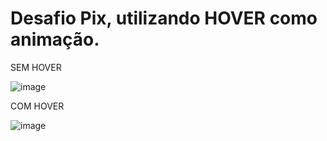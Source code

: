 # Desafio Pix, utilizando HOVER como animação.

SEM HOVER

![image](https://user-images.githubusercontent.com/12139704/197630748-fbf63052-341f-4274-a72d-de05e152666d.png)


COM HOVER

![image](https://user-images.githubusercontent.com/12139704/197630825-0277458b-25ad-4085-9a8e-65b66eed7869.png)
